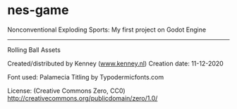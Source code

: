 # nes-game
Nonconventional Exploding Sports: My first project on Godot Engine

----------------

Rolling Ball Assets

Created/distributed by Kenney (www.kenney.nl)
	Creation date: 11-12-2020

Font used: Palamecia Titling by Typodermicfonts.com

License: (Creative Commons Zero, CC0)
http://creativecommons.org/publicdomain/zero/1.0/
